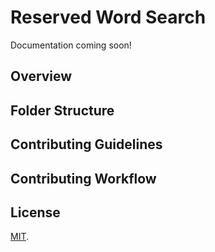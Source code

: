 # Reserved Word Search

Documentation coming soon!

## Overview

## Folder Structure

## Contributing Guidelines

## Contributing Workflow

## License

[MIT](./LICENSE).
